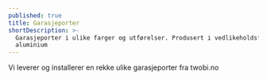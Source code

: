 ```yaml
---
published: true
title: Garasjeporter
shortDescription: >-
  Garasjeporter i ulike farger og utførelser. Produsert i vedlikeholdsfritt
  aluminium
---
```

Vi leverer og installerer en rekke ulike garasjeporter fra twobi.no
